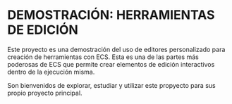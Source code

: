 # DEMOSTRACIÓN: HERRAMIENTAS DE EDICIÓN
Este proyecto es una demostración del uso de editores personalizado para creación de herramientas con ECS. 
Esta es una de las partes más poderosas de ECS que permite crear elementos de edición interactivos dentro de la ejecución misma.

Son bienvenidos de explorar, estudiar y utilizar este propyecto para sus propio proyecto principal.
